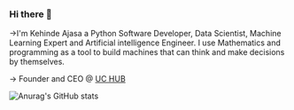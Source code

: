 ### Hi there 👋
->I'm Kehinde Ajasa a Python Software Developer, Data Scientist, Machine Learning Expert and Artificial intelligence Engineer. I use Mathematics and programming as a tool to build machines that can think and make decisions by themselves.


-> Founder and CEO @ [UC HUB](https://github.com/UC-HUB-HQ)


![Anurag's GitHub stats](https://github-readme-stats.vercel.app/api?username=TechWithKen&show_icons=true&theme=gruvbox)
